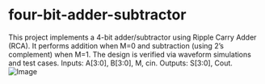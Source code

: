 # four-bit-adder-subtractor
This project implements a 4-bit adder/subtractor using Ripple Carry Adder (RCA). It performs addition when M=0 and subtraction (using 2’s complement) when M=1. The design is verified via waveform simulations and test cases. Inputs: A[3:0], B[3:0], M, cin. Outputs: S[3:0], Cout.
![Image](https://github.com/user-attachments/assets/b3058407-08bd-4231-9ac5-6f47f3d1cdf4)
